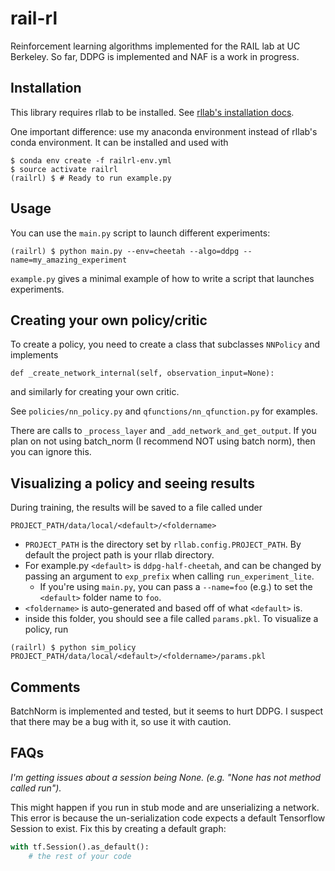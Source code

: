 # rail-rl
Reinforcement learning algorithms implemented for the RAIL lab at UC Berkeley.
So far, DDPG is implemented and NAF is a work in progress.

## Installation
This library requires rllab to be installed. See [rllab's installation docs](https://rllab.readthedocs.io/en/latest/user/installation.html).

One important difference: use my anaconda environment instead of rllab's conda environment. It can be installed and used with
```
$ conda env create -f railrl-env.yml
$ source activate railrl
(railrl) $ # Ready to run example.py
```

## Usage
You can use the `main.py` script to launch different experiments:

```
(railrl) $ python main.py --env=cheetah --algo=ddpg --name=my_amazing_experiment
```

`example.py` gives a minimal example of how to write a script that launches experiments.

## Creating your own policy/critic
To create a policy, you need to create a class that subclasses ``NNPolicy`` and implements

```
def _create_network_internal(self, observation_input=None):
```

and similarly for creating your own critic.

See `policies/nn_policy.py` and `qfunctions/nn_qfunction.py` for examples.

There are calls to `_process_layer` and `_add_network_and_get_output`.
If you plan on not using batch_norm (I recommend NOT using batch norm),
then you can ignore this.

## Visualizing a policy and seeing results
During training, the results will be saved to a file called under
```
PROJECT_PATH/data/local/<default>/<foldername>
```
 -  `PROJECT_PATH` is the directory set by `rllab.config.PROJECT_PATH`. By default the project path is your rllab directory.
 - For example.py `<default>` is `ddpg-half-cheetah`, and can be changed by passing an argument to `exp_prefix` when calling `run_experiment_lite`.
    - If you're using `main.py`, you can pass a `--name=foo` (e.g.) to set the `<default>` folder name to `foo`.
 - `<foldername>` is auto-generated and based off of what `<default>` is.
 - inside this folder, you should see a file called `params.pkl`. To visualize a policy, run

```
(railrl) $ python sim_policy PROJECT_PATH/data/local/<default>/<foldername>/params.pkl
```

## Comments
BatchNorm is implemented and tested, but it seems to hurt DDPG.
I suspect that there may be a bug with it, so use it with caution.

## FAQs
_I'm getting issues about a session being None. (e.g. "None has not method called run")._

This might happen if you run in stub mode and are unserializing a network.
This error is because the un-serialization code expects a default Tensorflow Session to exist.
Fix this by creating a default graph:
```python
with tf.Session().as_default():
    # the rest of your code
```


